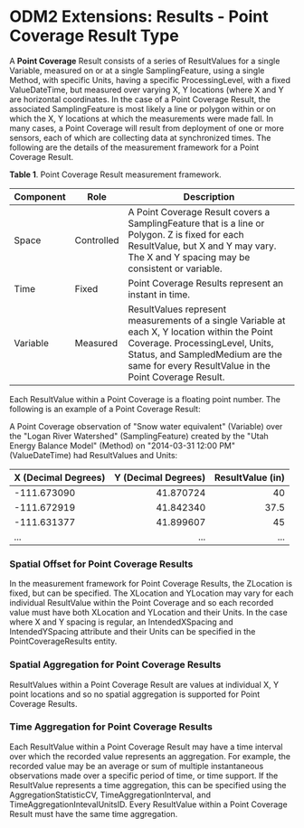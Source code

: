 ODM2 Extensions: Results - Point Coverage Result Type
===========================================================

A **Point Coverage** Result consists of a series of ResultValues for a single Variable, measured on or at a single SamplingFeature, using a single Method, with specific Units, having a specific ProcessingLevel, with a fixed ValueDateTime, but measured over varying X, Y locations (where X and Y are horizontal coordinates. In the case of a Point Coverage Result, the associated SamplingFeature is most likely a line or polygon within or on which the X, Y locations at which the measurements were made fall. In many cases, a Point Coverage will result from deployment of one or more sensors, each of which are collecting data at synchronized times. The following are the details of the measurement framework for a Point Coverage Result.

**Table 1**. Point Coverage Result measurement framework.

| **Component** | **Role** | **Description** |
| ------------- | -------- | --------------- |
| Space         | Controlled | A Point Coverage Result covers a SamplingFeature that is a line or Polygon. Z is fixed for each ResultValue, but X and Y may vary. The X and Y spacing may be consistent or variable. |
|Time           |Fixed | Point Coverage Results represent an instant in time.  |
|Variable       |Measured   | ResultValues represent measurements of a single Variable at each X, Y location within the Point Coverage. ProcessingLevel, Units, Status, and SampledMedium are the same for every ResultValue in the Point Coverage Result. |

Each ResultValue within a Point Coverage is a floating point number. The following is an example of a Point Coverage Result:

A Point Coverage observation of "Snow water equivalent" (Variable) over the "Logan River Watershed" (SamplingFeature) created by the "Utah Energy Balance Model" (Method) on "2014-03-31 12:00 PM" (ValueDateTime) had ResultValues and Units:

| **X (Decimal Degrees)** | **Y (Decimal Degrees)** | **ResultValue (in)** |
| :-------------- | ---------------------: | -------------------: |
| -111.673090 | 41.870724 | 40 |
| -111.672919 | 41.842340 | 37.5 |
| -111.631377 | 41.899607 | 45 |
| ... | ... | ... |

### Spatial Offset for Point Coverage Results
In the measurement framework for Point Coverage Results, the ZLocation is fixed, but can be specified.  The XLocation and YLocation may vary for each individual ResultValue within the Point Coverage and so each recorded value must have both XLocation and YLocation and their Units. In the case where X and Y spacing is regular, an IntendedXSpacing and IntendedYSpacing attribute and their Units can be specified in the PointCoverageResults entity.  

### Spatial Aggregation for Point Coverage Results
ResultValues within a Point Coverage Result are values at individual X, Y point locations and so no spatial aggregation is supported for Point Coverage Results.

### Time Aggregation for Point Coverage Results
Each ResultValue within a Point Coverage Result may have a time interval over which the recorded value represents an aggregation. For example, the recorded value may be an average or sum of multiple instantaneous observations made over a specific period of time, or time support. If the ResultValue represents a time aggregation, this can be specified using the AggregationStatisticCV, TimeAggregationInterval, and TimeAggregationIntevalUnitsID. Every ResultValue within a Point Coverage Result must have the same time aggregation.